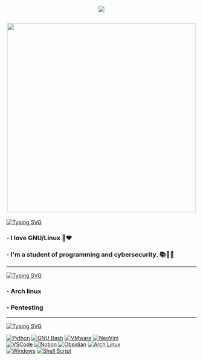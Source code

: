 
<p align="center">
  <!-- Typing SVG by DenverCoder1 - https://github.com/DenverCoder1/readme-typing-svg -->
  <a href="https://github.com/DenverCoder1/readme-typing-svg">
    <img src="https://readme-typing-svg.demolab.com?font=Fira+Code&size=25&pause=1000&color=F75C7E&center=true&multiline=true&repeat=false&width=435&lines=Hello!%2C+I'm+Vorosdev" /></a>
</p>


<h2 align="center"><img src="https://media.tenor.com/mlaggCNWU78AAAAd/oshi-no-ko-oshi.gif" width="500"></h2>

[![Typing SVG](https://readme-typing-svg.demolab.com?font=Fira+Code&size=30&duration=1000&pause=1000&repeat=false&width=435&lines=About+me)](https://git.io/typing-svg)

<h3 align="left">- I love GNU/Linux 🐧❤️</h3>
<h3 align="left">- I'm a student of programming and cybersecurity. 📚😵‍💫</h3>

---
[![Typing SVG](https://readme-typing-svg.demolab.com?font=Fira+Code&size=30&duration=1000&pause=1000&repeat=false&width=435&lines=Interests)](https://git.io/typing-svg)

<h3 align="left">- Arch linux</h3>
<h3 align="left">- Pentesting</h3>

---
[![Typing SVG](https://readme-typing-svg.demolab.com?font=Fira+Code&size=30&pause=1000&width=435&lines=Technologies)](https://git.io/typing-svg)

[![Python](https://img.shields.io/badge/Python-FFD43B?style=for-the-badge&logo=python&logoColor=blue)]()
[![GNU Bash](https://img.shields.io/badge/GNU%20Bash-4EAA25?style=for-the-badge&logo=GNU%20Bash&logoColor=white)]()
[![VMware](https://img.shields.io/badge/VMware-231f20?style=for-the-badge&logo=VMware&logoColor=white)]()
[![NeoVim](https://img.shields.io/badge/NeoVim-%2357A143.svg?&style=for-the-badge&logo=neovim&logoColor=white)]()
</br>
[![VSCode](https://img.shields.io/badge/VSCode-0078D4?style=for-the-badge&logo=visual%20studio%20code&logoColor=white)]()
[![Notion](https://img.shields.io/badge/Notion-000000?style=for-the-badge&logo=notion&logoColor=white)]()
[![Obsidian](https://img.shields.io/badge/Obsidian-7D5BED?style=for-the-badge&logo=Obsidian&logoColor=white)]()
[![Arch Linux](https://img.shields.io/badge/Arch_Linux-1793D1?style=for-the-badge&logo=arch-linux&logoColor=white)]()
</br>
[![Windows](https://img.shields.io/badge/Windows-0078D6?style=for-the-badge&logo=windows&logoColor=white)]()
[![Shell Script](https://img.shields.io/badge/Shell_Script-121011?style=for-the-badge&logo=gnu-bash&logoColor=white)]()

